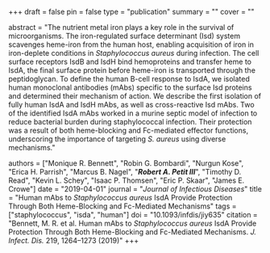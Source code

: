 +++
draft = false
pin = false
type = "publication"
summary = ""
cover = ""

abstract = "The nutrient metal iron plays a key role in the survival of microorganisms. The iron-regulated surface determinant (Isd) system scavenges heme-iron from the human host, enabling acquisition of iron in iron-deplete conditions in *Staphylococcus aureus* during infection. The cell surface receptors IsdB and IsdH bind hemoproteins and transfer heme to IsdA, the final surface protein before heme-iron is transported through the peptidoglycan. To define the human B-cell response to IsdA, we isolated human monoclonal antibodies (mAbs) specific to the surface Isd proteins and determined their mechanism of action. We describe the first isolation of fully human IsdA and IsdH mAbs, as well as cross-reactive Isd mAbs. Two of the identified IsdA mAbs worked in a murine septic model of infection to reduce bacterial burden during staphylococcal infection. Their protection was a result of both heme-blocking and Fc-mediated effector functions, underscoring the importance of targeting *S. aureus* using diverse mechanisms."

authors = ["Monique R. Bennett", "Robin G. Bombardi", "Nurgun Kose", "Erica H. Parrish", "Marcus B. Nagel", "***Robert A. Petit III***", "Timothy D. Read", "Kevin L. Schey", "Isaac P. Thomsen", "Eric P. Skaar", "James E. Crowe"]
date = "2019-04-01"
journal = "*Journal of Infectious Diseases*"
title = "Human mAbs to *Staphylococcus aureus* IsdA Provide Protection Through Both Heme-Blocking and Fc-Mediated Mechanisms"
tags =  ["staphylococcus", "isda", "human"]
doi = "10.1093/infdis/jiy635"
citation = "Bennett, M. R. et al. Human mAbs to *Staphylococcus aureus* IsdA Provide Protection Through Both Heme-Blocking and Fc-Mediated Mechanisms. *J. Infect. Dis.* 219, 1264–1273 (2019)"
+++
